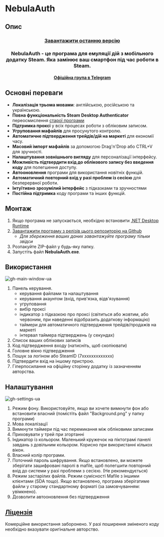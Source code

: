 # NebulaAuth

## Опис

<h3 align="center" style="margin-bottom:0">
  <a href="https://github.com/achiez/NebulaAuth-Steam-Desktop-Authenticator-by-Achies/releases/latest">Завантажити останню версію</a>
</h3>

<h3 align="center">NebulaAuth - це програма для емуляції дій з мобільного додатку Steam. Яка замінює ваш смартфон під час роботи в Steam.</h3>
<h4 align="center"><a href="https://t.me/nebulaauth">Офіційна група в Telegram</a></h4>

## Основні переваги

- **Локалізація трьома мовами**: англійською, російською та українською.
- **Повна функціональність Steam Desktop Authenticator** переосмислення [старої програми](https://github.com/Jessecar96/SteamDesktopAuthenticator)
- **Підтримка проксі** у всіх процесах роботи з обліковим записом.
- **Угруповання мафайлів** для просунутого контролю.
- **Автоматичне підтвердження трейдів/дій на маркеті** для економії часу.
- **Масовий імпорт мафайлів** за допомогою Drag'n'Drop або CTRL+V для зручності.
- **Налаштування зовнішнього вигляду** для персоналізації інтерфейсу.
- **Можливість підтвердити вхід до облікового запису без введення коду** для полегшення доступу.
- **Автооновлення** програми для використання новітніх функцій.
- **Автоматичний повторний вхід у разі проблем із сесією** для безперервної роботи.
- **Інтуїтивно зрозумілий інтерфейс** з підказками та зручностями
- **Постійна підтримка** коду програми та інших функцій.

## Монтаж

1. Якщо програма не запускається, необхідно встановити [.NET Desktop Runtime](https://dotnet.microsoft.com/en-us/download/dotnet/8.0)
2. [Завантажити програму з релізів цього репозиторію на Github](https://github.com/achiez/NebulaAuth-Steam-Desktop-Authenticator-by-Achies/releases/latest)
   * *Для збереження ваших даних завантажуйте програму тільки звідси*
4. Розпакуйте ZIP-файл у будь-яку папку.
5. Запустіть файл **NebulaAuth.exe**.

## Використання
   
![gh-main-window-ua](https://github.com/achiez/NebulaAuth-Steam-Desktop-Authenticator-by-Achies/assets/106531132/bf61ac61-b21c-4589-9b5a-751a6d983120)

1. Панель керування.
     - керування файлами та налаштування
     - керування акаунтом (вхід, прив'язка, відв'язування)
     - угруповання
     - вибір проксі
     - індикатор з підказкою про проксі (світиться або жовтим, або червоним, при наведенні відобразить додаткову інформацію)
     - таймери для автоматичного підтвердження трейдів/продажів на маркеті
     - інтервал таймера підтверджень (у секундах)
2. Список ваших облікових записів
3. Код підтвердження входу (натисніть, щоб скопіювати)
4. Головне вікно підтвердження
5. Пошук за логіном або SteamID (7xxxxxxxxxxxxx)
6. Підтвердити вхід на іншому пристрою.
7. Гіперпосилання на офіційну сторінку додатку із зазначенням авторства.

## Налаштування
![gh-settings-ua](https://github.com/achiez/NebulaAuth-Steam-Desktop-Authenticator-by-Achies/assets/106531132/3f57e58d-d647-42a1-a4c9-ca53ab7b38a3)

1. Режим фону. Використовуйте, якщо ви хочете вимкнути фон або встановити власний (помістіть файл "Background.png" у папку програми)
2. Мова локалізації
3. Вимкнути таймери під час перемикання між обліковими записами
4. Приховувати у трей при згортанні
5. Індикатор із кольором. Маленький кружечок на піктограмі панелі завдань з довільним кольором. Корисно при використанні кількох вікон.
6. Власний колір програми.
7. Поточний пароль шифрування. Якщо встановлено, ви можете зберігати зашифровані паролі в mafile, щоб полегшити повторний вхід до системи у разі проблеми з сесією. (Не рекомендується)
8. Режим застарілих файлів. Режим сумісності Mafile з іншими клієнтами (SDA тощо). Якщо встановлено, програма зберігатиме файли у старому стандартному форматі (за замовчуванням: увімкнено).
9. Дозволити автооновлення без підтвердження
   
  

## [Ліцензія](/LICENSE.md)

Комерційне використання заборонено. У разі поширення зміненого коду необхідно вказувати оригінальне авторство.
